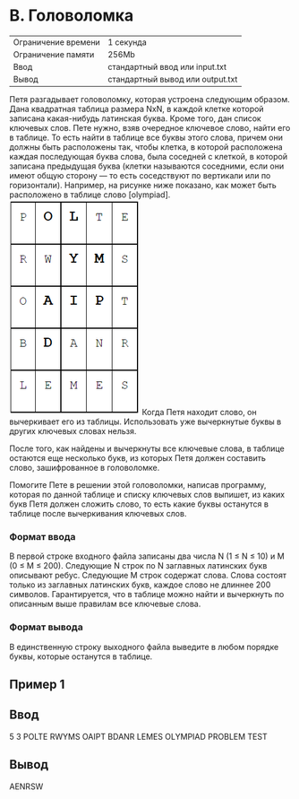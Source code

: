 # B. Головоломка
|  |  |
|--|--|
|Ограничение времени | 1 секунда |
|Ограничение памяти | 256Mb|
|Ввод | стандартный ввод или input.txt|
|Вывод | стандартный вывод или output.txt|

Петя разгадывает головоломку, которая устроена следующим образом. Дана квадратная таблица размера NxN, в каждой клетке которой записана какая-нибудь латинская буква. Кроме того, дан список ключевых слов. Пете нужно, взяв очередное ключевое слово, найти его в таблице. То есть найти в таблице все буквы этого слова, причем они должны быть расположены так, чтобы клетка, в которой расположена каждая последующая буква слова, была соседней с клеткой, в которой записана предыдущая буква (клетки называются соседними, если они имеют общую сторону — то есть соседствуют по вертикали или по горизонтали). Например, на рисунке ниже показано, как может быть расположено в таблице слово [olympiad].
![olimpiad](image.png)
Когда Петя находит слово, он вычеркивает его из таблицы. Использовать уже вычеркнутые буквы в других ключевых словах нельзя.

После того, как найдены и вычеркнуты все ключевые слова, в таблице остаются еще несколько букв, из которых Петя должен составить слово, зашифрованное в головоломке.

Помогите Пете в решении этой головоломки, написав программу, которая по данной таблице и списку ключевых слов выпишет, из каких букв Петя должен сложить слово, то есть какие буквы останутся в таблице после вычеркивания ключевых слов.

### Формат ввода

В первой строке входного файла записаны два числа N (1 ≤ N ≤ 10) и M (0 ≤ M ≤ 200). Следующие N строк по N заглавных латинских букв описывают ребус. Следующие M строк содержат слова. Слова состоят только из заглавных латинских букв, каждое слово не длиннее 200 символов. Гарантируется, что в таблице можно найти и вычеркнуть по описанным выше правилам все ключевые слова.


### Формат вывода

В единственную строку выходного файла выведите в любом порядке буквы, которые останутся в таблице.

## Пример 1
## Ввод	
5 3
POLTE
RWYMS
OAIPT
BDANR
LEMES
OLYMPIAD
PROBLEM
TEST



## Вывод
AENRSW
